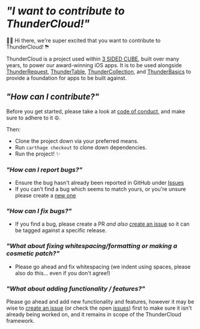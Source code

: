 # _"I want to contribute to ThunderCloud!"_

👋🏻 Hi there, we're super excited that you want to contribute to ThunderCloud! ⛈

ThunderCloud is a project used within [3 SIDED CUBE](3sidedcube.com), built over many years, to power our award-winning iOS apps. It is to be used alongside [ThunderRequest](https://github.com/3sidedcube/ThunderRequest), [ThunderTable](https://github.com/3sidedcube/ThunderTable), [ThunderCollection](https://github.com/3sidedcube/ThunderCollection), and [ThunderBasics](https://github.com/3sidedcube/ThunderBasics) to provide a foundation for apps to be built against.

## _"How can I contribute?"_

Before you get started, please take a look at [code of conduct](CODE_OF_CONDUCT.md), and make sure to adhere to it ☮️.

Then:
- Clone the project down via your preferred means.
- Run `carthage checkout` to clone down dependencies.
- Run the project! ✨

### _"How can I report bugs?"_

- Ensure the bug hasn't already been reported in GitHub under [Issues](https://github.com/3sidedcube/ThunderCloud/issues)
- If you can't find a bug which seems to match yours, or you're unsure please create a [new one](https://github.com/3sidedcube/ThunderCloud/issues)

### _"How can I fix bugs?"_

- If you find a bug, please create a PR _and also_ [create an issue](https://github.com/3sidedcube/ThunderCloud/issues) so it can be tagged against a specific release.

### _"What about fixing whitespacing/formatting or making a cosmetic patch?"_

- Please go ahead and fix whitespacing (we indent using spaces, please also do this... even if you don't agree!)

### _"What about adding functionality / features?"_

Please go ahead and add new functionality and features, however it may be wise to [create an issue](https://github.com/3sidedcube/ThunderCloud/issues) (or check the open [issues](https://github.com/3sidedcube/ThunderCloud/issues)) first to make sure it isn't already being worked on, and it remains in scope of the ThunderCloud framework.
